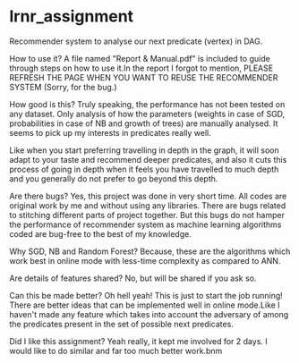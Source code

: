 # lrnr_assignment
Recommender system to analyse our next predicate (vertex) in DAG.

How to use it?
A file named "Report & Manual.pdf" is included to guide through steps on how to use it.In the report I forgot to mention, PLEASE REFRESH THE PAGE WHEN YOU WANT TO REUSE THE RECOMMENDER SYSTEM (Sorry, for the bug.)

How good is this?
Truly speaking, the performance has not been tested on any dataset. Only analysis of how the parameters (weights in case of SGD, probabilities in case of NB and growth of trees) are manually analysed. It seems to pick up my interests in predicates really well.

Like when you start preferring travelling in depth in the graph, it will soon adapt to your taste and recommend deeper predicates, and also it cuts this process of going in depth when it feels you have travelled to much depth and you generally do not prefer to go beyond this depth.

Are there bugs?
Yes, this project was done in very short time. All codes are original work by me and without using any libraries. There are bugs related to stitching different parts of project together. But this bugs do not hamper the performance of recommender system as machine learning algorithms coded are bug-free to the best of my knowledge.

Why SGD, NB and Random Forest?
Because, these are the algorithms which work best in online mode with less-time complexity as compared to ANN.

Are details of features shared?
No, but will be shared if you ask so.

Can this be made better?
Oh hell yeah! This is just to start the job running! There are better ideas that can be implemented well in online mode.Like I haven't made any feature which takes into account the adversary of among the predicates present in the set of possible next predicates.

Did I like this assignment?
Yeah really, it kept me involved for 2 days. I would like to do similar and far too much better work.bnm 
